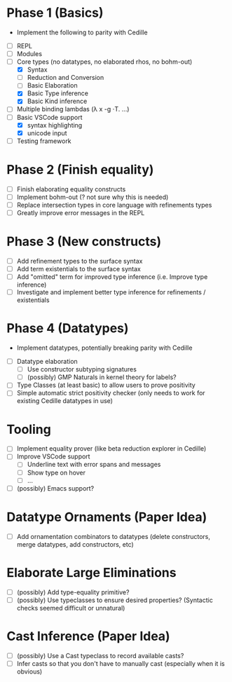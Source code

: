 
# Phase 1 (Basics)
- Implement the following to parity with Cedille
- [ ] REPL
- [ ] Modules
- [ ] Core types (no datatypes, no elaborated rhos, no bohm-out)
    - [x] Syntax
    - [ ] Reduction and Conversion
    - [ ] Basic Elaboration 
    - [x] Basic Type inference
    - [x] Basic Kind inference
- [ ] Multiple binding lambdas (λ x -g ⋅T. ...)
- [ ] Basic VSCode support
    - [x] syntax highlighting
    - [x] unicode input
- [ ] Testing framework

# Phase 2 (Finish equality)
- [ ] Finish elaborating equality constructs
- [ ] Implement bohm-out (? not sure why this is needed)
- [ ] Replace intersection types in core language with refinements types
- [ ] Greatly improve error messages in the REPL

# Phase 3 (New constructs)
- [ ] Add refinement types to the surface syntax
- [ ] Add term existentials to the surface syntax
- [ ] Add "omitted" term for improved type inference (i.e. Improve type inference)
- [ ] Investigate and implement better type inference for refinements / existentials

# Phase 4 (Datatypes)
- Implement datatypes, potentially breaking parity with Cedille
- [ ] Datatype elaboration
    - [ ] Use constructor subtyping signatures
    - [ ] (possibly) GMP Naturals in kernel theory for labels?
- [ ] Type Classes (at least basic) to allow users to prove positivity
- [ ] Simple automatic strict positivity checker (only needs to work for existing Cedille datatypes in use)

# Tooling
- [ ] Implement equality prover (like beta reduction explorer in Cedille)
- [ ] Improve VSCode support
    - [ ] Underline text with error spans and messages
    - [ ] Show type on hover
    - [ ] ...
- [ ] (possibly) Emacs support?

# Datatype Ornaments (Paper Idea)
- [ ] Add ornamentation combinators to datatypes (delete constructors, merge datatypes, add constructors, etc)

# Elaborate Large Eliminations
- [ ] (possibly) Add type-equality primitive?
- [ ] (possibly) Use typeclasses to ensure desired properties? (Syntactic checks seemed difficult or unnatural)

# Cast Inference (Paper Idea)
- [ ] (possibly) Use a Cast typeclass to record available casts?
- [ ] Infer casts so that you don't have to manually cast (especially when it is obvious)
